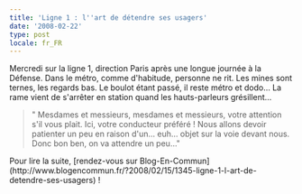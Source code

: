 ```yaml
---
title: 'Ligne 1 : l''art de détendre ses usagers'
date: '2008-02-22'
type: post
locale: fr_FR
---
```


Mercredi sur la ligne 1, direction Paris après une longue journée à la Défense. Dans le métro, comme d'habitude, personne ne rit. Les mines sont ternes, les regards bas. Le boulot étant passé, il reste métro et dodo… La rame vient de s'arrêter en station quand les hauts-parleurs grésillent…

> " Mesdames et messieurs, mesdames et messieurs, votre attention s'il vous plait. Ici, votre conducteur préféré&nbsp;! Nous allons devoir patienter un peu en raison d'un… euh… objet sur la voie devant nous. Donc bon ben, on va attendre un peu…"</p>

<p>Pour lire la suite, [rendez-vous sur Blog-En-Commun](http://www.blogencommun.fr/?2008/02/15/1345-ligne-1-l-art-de-detendre-ses-usagers)&nbsp;!